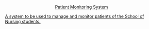 <p align="center"><a href=

# Patient Monitoring System
A system to be used to manage and monitor patients of the School of Nursing students.
